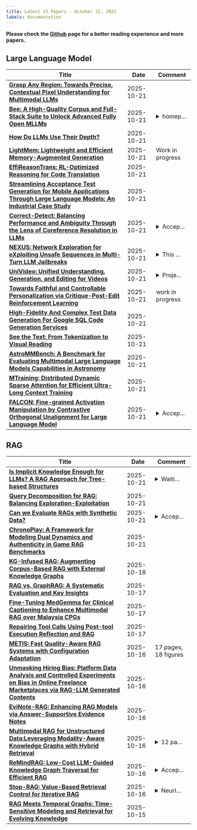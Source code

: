 ```yaml
---
title: Latest 15 Papers - October 22, 2025
labels: documentation
---
```

**Please check the [Github](https://github.com/zezhishao/MTS_Daily_ArXiv) page for a better reading experience and more papers.**

## Large Language Model
| **Title** | **Date** | **Comment** |
| --- | --- | --- |
| **[Grasp Any Region: Towards Precise, Contextual Pixel Understanding for Multimodal LLMs](http://arxiv.org/abs/2510.18876v1)** | 2025-10-21 |  |
| **[Bee: A High-Quality Corpus and Full-Stack Suite to Unlock Advanced Fully Open MLLMs](http://arxiv.org/abs/2510.13795v2)** | 2025-10-21 | <details><summary>homep...</summary><p>homepage: https://open-bee.github.io/</p></details> |
| **[How Do LLMs Use Their Depth?](http://arxiv.org/abs/2510.18871v1)** | 2025-10-21 |  |
| **[LightMem: Lightweight and Efficient Memory-Augmented Generation](http://arxiv.org/abs/2510.18866v1)** | 2025-10-21 | Work in progress |
| **[EffiReasonTrans: RL-Optimized Reasoning for Code Translation](http://arxiv.org/abs/2510.18863v1)** | 2025-10-21 |  |
| **[Streamlining Acceptance Test Generation for Mobile Applications Through Large Language Models: An Industrial Case Study](http://arxiv.org/abs/2510.18861v1)** | 2025-10-21 |  |
| **[Correct-Detect: Balancing Performance and Ambiguity Through the Lens of Coreference Resolution in LLMs](http://arxiv.org/abs/2509.14456v2)** | 2025-10-21 | <details><summary>Accep...</summary><p>Accepted at EMNLP 2025 (main)</p></details> |
| **[NEXUS: Network Exploration for eXploiting Unsafe Sequences in Multi-Turn LLM Jailbreaks](http://arxiv.org/abs/2510.03417v2)** | 2025-10-21 | <details><summary>This ...</summary><p>This paper has been accepted in the main conference proceedings of the 2025 Conference on Empirical Methods in Natural Language Processing (EMNLP 2025). Javad Rafiei Asl and Sidhant Narula are co-first authors</p></details> |
| **[UniVideo: Unified Understanding, Generation, and Editing for Videos](http://arxiv.org/abs/2510.08377v2)** | 2025-10-21 | <details><summary>Proje...</summary><p>Project Website https://congwei1230.github.io/UniVideo/</p></details> |
| **[Towards Faithful and Controllable Personalization via Critique-Post-Edit Reinforcement Learning](http://arxiv.org/abs/2510.18849v1)** | 2025-10-21 | work in progress |
| **[High-Fidelity And Complex Test Data Generation For Google SQL Code Generation Services](http://arxiv.org/abs/2504.17203v3)** | 2025-10-21 |  |
| **[See the Text: From Tokenization to Visual Reading](http://arxiv.org/abs/2510.18840v1)** | 2025-10-21 |  |
| **[AstroMMBench: A Benchmark for Evaluating Multimodal Large Language Models Capabilities in Astronomy](http://arxiv.org/abs/2510.00063v2)** | 2025-10-21 |  |
| **[MTraining: Distributed Dynamic Sparse Attention for Efficient Ultra-Long Context Training](http://arxiv.org/abs/2510.18830v1)** | 2025-10-21 |  |
| **[FALCON: Fine-grained Activation Manipulation by Contrastive Orthogonal Unalignment for Large Language Model](http://arxiv.org/abs/2502.01472v3)** | 2025-10-21 | <details><summary>Accep...</summary><p>Accepted at NeurIPS 2025 with minor revisions</p></details> |

## RAG
| **Title** | **Date** | **Comment** |
| --- | --- | --- |
| **[Is Implicit Knowledge Enough for LLMs? A RAG Approach for Tree-based Structures](http://arxiv.org/abs/2510.10806v2)** | 2025-10-21 | <details><summary>Waiti...</summary><p>Waiting for Conference Response</p></details> |
| **[Query Decomposition for RAG: Balancing Exploration-Exploitation](http://arxiv.org/abs/2510.18633v1)** | 2025-10-21 |  |
| **[Can we Evaluate RAGs with Synthetic Data?](http://arxiv.org/abs/2508.11758v2)** | 2025-10-21 | <details><summary>Accep...</summary><p>Accepted for the SynDAiTE workshop at the European Conference on Machine Learning and Principles and Practice of Knowledge Discovery in Databases (ECML-PKDD 2025), September 15, 2025 - Porto, Portugal</p></details> |
| **[ChronoPlay: A Framework for Modeling Dual Dynamics and Authenticity in Game RAG Benchmarks](http://arxiv.org/abs/2510.18455v1)** | 2025-10-21 |  |
| **[KG-Infused RAG: Augmenting Corpus-Based RAG with External Knowledge Graphs](http://arxiv.org/abs/2506.09542v2)** | 2025-10-18 |  |
| **[RAG vs. GraphRAG: A Systematic Evaluation and Key Insights](http://arxiv.org/abs/2502.11371v2)** | 2025-10-17 |  |
| **[Fine-Tuning MedGemma for Clinical Captioning to Enhance Multimodal RAG over Malaysia CPGs](http://arxiv.org/abs/2510.15418v1)** | 2025-10-17 |  |
| **[Repairing Tool Calls Using Post-tool Execution Reflection and RAG](http://arxiv.org/abs/2510.17874v1)** | 2025-10-17 |  |
| **[METIS: Fast Quality-Aware RAG Systems with Configuration Adaptation](http://arxiv.org/abs/2412.10543v3)** | 2025-10-16 | 17 pages, 18 figures |
| **[Unmasking Hiring Bias: Platform Data Analysis and Controlled Experiments on Bias in Online Freelance Marketplaces via RAG-LLM Generated Contents](http://arxiv.org/abs/2510.13091v2)** | 2025-10-16 |  |
| **[EviNote-RAG: Enhancing RAG Models via Answer-Supportive Evidence Notes](http://arxiv.org/abs/2509.00877v3)** | 2025-10-16 |  |
| **[Multimodal RAG for Unstructured Data:Leveraging Modality-Aware Knowledge Graphs with Hybrid Retrieval](http://arxiv.org/abs/2510.14592v1)** | 2025-10-16 | <details><summary>12 pa...</summary><p>12 pages, 6 figures, submitted for review</p></details> |
| **[ReMindRAG: Low-Cost LLM-Guided Knowledge Graph Traversal for Efficient RAG](http://arxiv.org/abs/2510.13193v2)** | 2025-10-16 | <details><summary>Accep...</summary><p>Accepted by NeurIPS 2025</p></details> |
| **[Stop-RAG: Value-Based Retrieval Control for Iterative RAG](http://arxiv.org/abs/2510.14337v1)** | 2025-10-16 | <details><summary>NeurI...</summary><p>NeurIPS 2025 MTI-LLM Workshop</p></details> |
| **[RAG Meets Temporal Graphs: Time-Sensitive Modeling and Retrieval for Evolving Knowledge](http://arxiv.org/abs/2510.13590v1)** | 2025-10-15 |  |

